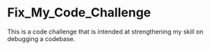 # Fix_My_Code_Challenge
This is a code challenge that is intended at strengthening my skill on debugging a codebase.
